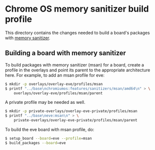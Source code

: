 # Chrome OS memory sanitizer build profile

This directory contains the changes needed to build a board's packages with
[memory sanitizer](https://www.chromium.org/chromium-os/how-tos-and-troubleshooting/llvm-clang-build).

## Building a board with memory sanitizer

To build packages with memory sanitizer (msan) for a board, create a profile
in the overlays and point its parent to the appropriate architecture here. For
example, to add an msan profile for eve:

```bash
$ mkdir -p overlays/overlay-eve/profiles/msan
$ printf "../base\nchromiumos:features/sanitizers/msan/amd64\n" > \
    overlays/overlay-eve/profiles/msan/parent
```

A private profile may be needed as well.

```bash
$ mkdir -p private-overlays/overlay-eve-private/profiles/msan
$ printf "../base\neve:msan\n" > \
    private-overlays/overlay-eve-private/profiles/msan/parent
```

To build the eve board with msan profile, do:
```bash
$ setup_board --board=eve --profile=msan
$ build_packages --board=eve
```
